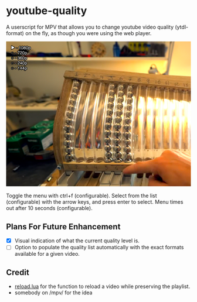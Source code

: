 # youtube-quality
A userscript for MPV that allows you to change youtube video quality (ytdl-format) on the fly, as though you were using the web player.

![screenshot](quality-menu.png)

Toggle the menu with ctrl+f (configurable).   Select from the list (configurable) with the arrow keys, and press enter to select.  Menu times out after 10 seconds (configurable).

## Plans For Future Enhancement
- [x] Visual indication of what the current quality level is.
- [ ] Option to populate the quality list automatically with the exact formats available for a given video.

## Credit
- [reload.lua](https://github.com/4e6/mpv-reload/) for the function to reload a video while preserving the playlist.
- somebody on /mpv/ for the idea
